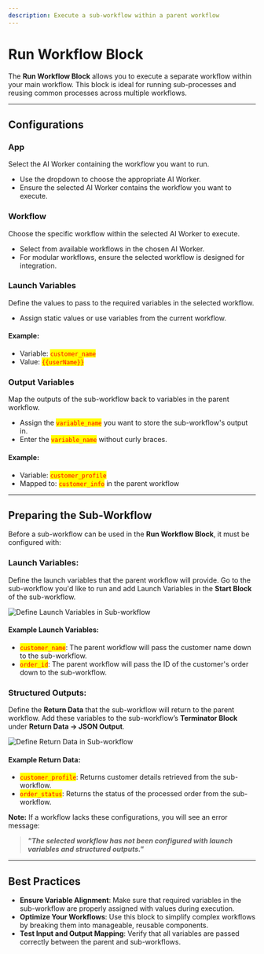 ```yaml
---
description: Execute a sub-workflow within a parent workflow
---
```


# Run Workflow Block

The **Run Workflow Block** allows you to execute a separate workflow within your main workflow. This block is ideal for running sub-processes and reusing common processes across multiple workflows.

***

## **Configurations**

### **App**

Select the AI Worker containing the workflow you want to run.

* Use the dropdown to choose the appropriate AI Worker.
* Ensure the selected AI Worker contains the workflow you want to execute.

### **Workflow**

Choose the specific workflow within the selected AI Worker to execute.

* Select from available workflows in the chosen AI Worker.
* For modular workflows, ensure the selected workflow is designed for integration.

### **Launch Variables**

Define the values to pass to the required variables in the selected workflow.

* Assign static values or use variables from the current workflow.

#### Example:

* Variable: <mark style="color:red;">`customer_name`</mark>
* Value: <mark style="color:red;">`{{userName}}`</mark>

### **Output Variables**

Map the outputs of the sub-workflow back to variables in the parent workflow.

* Assign the <mark style="color:red;">`variable_name`</mark> you want to store the sub-workflow's output in.
* Enter the <mark style="color:red;">`variable_name`</mark> without curly braces.

#### Example:

* Variable: <mark style="color:red;">`customer_profile`</mark>
* Mapped to: <mark style="color:red;">`customer_info`</mark> in the parent workflow

***

## **Preparing the Sub-Workflow**

Before a sub-workflow can be used in the **Run Workflow Block**, it must be configured with:

### **Launch Variables**:

Define the launch variables that the parent workflow will provide. Go to the sub-workflow you'd like to run and add Launch Variables in the **Start Block** of the sub-workflow.

![Define Launch Variables in Sub-workflow](<../../.gitbook/assets/Screenshot 2024-12-04 at 9.53.58 PM.png>)

#### Example Launch Variables:

* <mark style="color:red;">`customer_name`</mark>: The parent workflow will pass the customer name down to the sub-workflow.
* <mark style="color:red;">`order_id`</mark>: The parent workflow will pass the ID of the customer's order down to the sub-workflow.

### **Structured Outputs**:

Define the **Return Data** that the sub-workflow will return to the parent workflow. Add these variables to the sub-workflow’s **Terminator Block** under **Return Data -> JSON Output**.

![Define Return Data in Sub-workflow](<../../.gitbook/assets/Screenshot 2024-12-04 at 9.56.44 PM.png>)

#### Example Return Data:

* <mark style="color:red;">`customer_profile`</mark>: Returns customer details retrieved from the sub-workflow.
* <mark style="color:red;">`order_status`</mark>: Returns the status of the processed order from the sub-workflow.

**Note:** If a workflow lacks these configurations, you will see an error message:

> _**"The selected workflow has not been configured with launch variables and structured outputs."**_

***

## Best Practices

* **Ensure Variable Alignment**: Make sure that required variables in the sub-workflow are properly assigned with values during execution.
* **Optimize Your Workflows**: Use this block to simplify complex workflows by breaking them into manageable, reusable components.
* **Test Input and Output Mapping**: Verify that all variables are passed correctly between the parent and sub-workflows.
